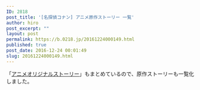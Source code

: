 ```yaml
---
ID: 2818
post_title: '[名探偵コナン] アニメ原作ストーリー 一覧'
author: hiro
post_excerpt: ""
layout: post
permalink: https://b.0218.jp/20161224000149.html
published: true
post_date: 2016-12-24 00:01:49
slug: 20161224000149.html
---
```

「[アニメオリジナルストーリー](https://b.0218.jp/20140510210709.html)」もまとめているので、原作ストーリーも一覧化しました。
<!--more-->
<div id="comicAnimeTable"></div>